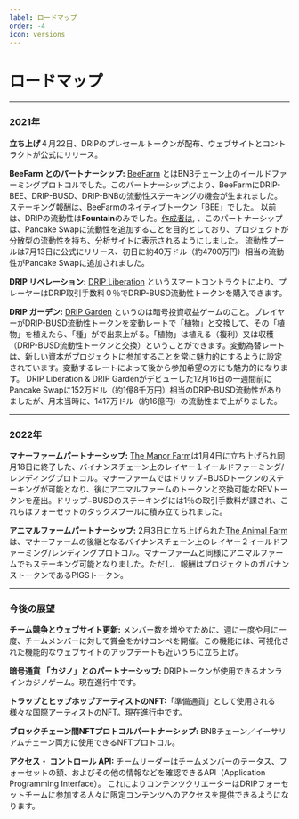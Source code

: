 ```yaml
---
label: ロードマップ
order: -4
icon: versions
---
```


# ロードマップ

---

### 2021年
**立ち上げ**４月22日、DRIPのプレセールトークンが配布、ウェブサイトとコントラクトが公式にリリース。

**BeeFarm とのパートナーシップ:** [ BeeFarm](https://app.beefarm.finance) とはBNBチェーン上のイールドファーミングプロトコルでした。このパートナーシップにより、BeeFarmにDRIP-BEE、DRIP-BUSD、DRIP-BNBの流動性ステーキングの機会が生まれました。ステーキング報酬は、BeeFarmのネイティブトークン「BEE」でした。
以前は、DRIPの流動性は**Fountain**のみでした。[作成者は](https://web.archive.org/web/20210629160630/https://forexshark.medium.com/history-in-the-making-2fbb4b3c44d1), 、このパートナーシップは、Pancake Swapに流動性を追加することを目的としており、プロジェクトが分散型の流動性を持ち、分析サイトに表示されるようにしました。
流動性プールは7月13日に公式にリリース、初日に約40万ドル（約4700万円）相当の流動性がPancake Swapに追加されました。

**DRIP リベレーション:** [ DRIP Liberation](https://theanimal.farm/dripliberation) というスマートコントラクトにより、プレーヤーはDRIP取引手数料０％でDRIP-BUSD流動性トークンを購入できます。

**DRIP ガーデン:** [ DRIP Garden](https://theanimal.farm/garden) というのは暗号投資収益ゲームのこと。プレイヤーがDRIP-BUSD流動性トークンを変動レートで「植物」と交換して、その「植物」を植えたら、「種」がで出来上がる。「植物」は植える（複利）又は収穫（DRIP-BUSD流動性トークンと交換）ということができます。変動為替レートは、新しい資本がプロジェクトに参加することを常に魅力的にするように設定されています。変動するレートによって後から参加希望の方にも魅力的になります。
DRIP Liberation & DRIP Gardenがデビューした12月16日の一週間前にPancake Swapに152万ドル（約1億8千万円）相当のDRIP-BUSD流動性がありましたが、月末当時に、1417万ドル（約16億円）の流動性まで上がりました。

---
### 2022年

**マナーファームパートナーシップ:** [The Manor Farm](https://themanor.farm)は1月4日に立ち上げられ同月18日に終了した、バイナンスチェーン上のレイヤー１イールドファーミング/レンディングプロトコル。マナーファームではドリップ−BUSDトークンのステーキングが可能となり、後にアニマルファームのトークンと交換可能なREVトークンを産出。ドリップ−BUSDのステーキングには1％の取引手数料が課され、これらはフォーセットのタックスプールに積み立てられました。

**アニマルファームパートナーシップ:** 2月3日に立ち上げられた[The Animal Farm](https://theanimal.farm) は、マナーファームの後継となるバイナンスチェーン上のレイヤー２イールドファーミング/レンディングプロトコル。マナーファームと同様にアニマルファームでもステーキング可能となりました。ただし、報酬はプロジェクトのガバナンストークンであるPIGSトークン。


---
### 今後の展望

**チーム競争とウェブサイト更新:** メンバー数を増やすために、週に一度や月に一度、チームメンバーに対して賞金をかけコンペを開催。この機能には、可視化された機能的なウェブサイトのアップデートも近いうちに立ち上げ。

**暗号通貨 「カジノ」とのパートナーシップ:** DRIPトークンが使用できるオンラインカジノゲーム。現在進行中です。

**トラップとヒップホップアーティストのNFT:**「準備通貨」として使用される様々な国際アーティストのNFT。現在進行中です。

**ブロックチェーン間NFTプロトコルパートナーシップ:** BNBチェーン／イーサリアムチェーン両方に使用できるNFTプロトコル。

**アクセス・ コントロール API:** チームリーダーはチームメンバーのテータス、フォーセットの額、およびその他の情報などを確認できるAPI（Application Programming Interface）。 これによりコンテンツクリエーターはDRIPフォーセットチームに参加する人々に限定コンテンツへのアクセスを提供できるようになります。
